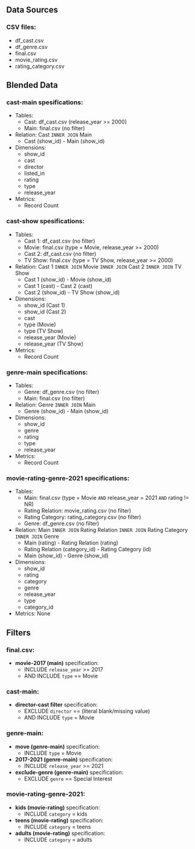 ## Data Sources
### CSV files:
- df_cast.csv
- df_genre.csv
- final.csv
- movie_rating.csv
- rating_category.csv

## Blended Data
### **cast-main** spesifications:
- Tables:
  - Cast: df_cast.csv (release_year >= 2000)
  - Main: final.csv (no filter)
- Relation: Cast `INNER JOIN` Main
  - Cast (show_id) - Main (show_id)
- Dimensions:
  - show_id
  - cast
  - director
  - listed_in
  - rating
  - type
  - release_year
- Metrics:
  - Record Count

### **cast-show** spesifications:
- Tables:
  - Cast 1: df_cast.csv (no filter)
  - Movie: final.csv (type = Movie, release_year >= 2000)
  - Cast 2: df_cast.csv (no filter)
  - TV Show: final.csv (type = TV Show, release_year >= 2000)
- Relation: Cast 1 `INNER JOIN` Movie `INNER JOIN` Cast 2 `INNER JOIN` TV Show
  - Cast 1 (show_id) - Movie (show_id)
  - Cast 1 (cast) - Cast 2 (cast)
  - Cast 2 (show_id) - TV Show (show_id)
- Dimensions:
  - show_id (Cast 1)
  - show_id (Cast 2)
  - cast
  - type (Movie)
  - type (TV Show)
  - release_year (Movie)
  - release_year (TV Show)
- Metrics:
  - Record Count

### **genre-main** specifications:
- Tables:
  - Genre: df_genre.csv (no filter)
  - Main: final.csv (no filter)
- Relation: Genre `INNER JOIN` Main
  - Genre (show_id) - Main (show_id)
- Dimensions:
  - show_id
  - genre
  - rating
  - type
  - release_year
- Metrics:
  - Record Count

### **movie-rating-genre-2021** specifications:
- Tables:
  - Main: final.csv (type = Movie `AND` release_year = 2021 `AND` rating != NR)
  - Rating Relation: movie_rating.csv (no filter)
  - Rating Category: rating_category.csv (no filter)
  - Genre: df_genre.csv (no filter)
- Relation: Main `INNER JOIN` Rating Relation `INNER JOIN` Rating Category `INNER JOIN` Genre
  - Main (rating) - Rating Relation (rating)
  - Rating Relation (category_id) - Rating Category (id)
  - Main (show_id) - Genre (show_id)
- Dimensions:
  - show_id
  - rating
  - category
  - genre
  - release_year
  - type
  - category_id
- Metrics: None

## Filters
### **final.csv**:
- **movie-2017 (main)** specification:
  - INCLUDE `release_year` >= 2017
  - AND INCLUDE `type` == Movie
### **cast-main**:
- **director-cast filter** specification:
  - EXCLUDE `director` == (literal blank/missing value)
  - AND INCLUDE `type` = Movie

### **genre-main**:
- **move (genre-main)** specification:
  - INCLUDE `type` = Movie
- **2017-2021 (genre-main)** specification:
  - INCLUDE `release_year` >= 2021
- **exclude-genre (genre-main)** specification:
  - EXCLUDE `genre` == Special Interest
 
### **movie-rating-genre-2021**:
- **kids (movie-rating)** specification:
  - INCLUDE `category` = kids
- **teens (movie-rating)** specification:
  - INCLUDE `category` = teens
- **adults (movie-rating)** specification:
  - INCLUDE `category` = adults
 

